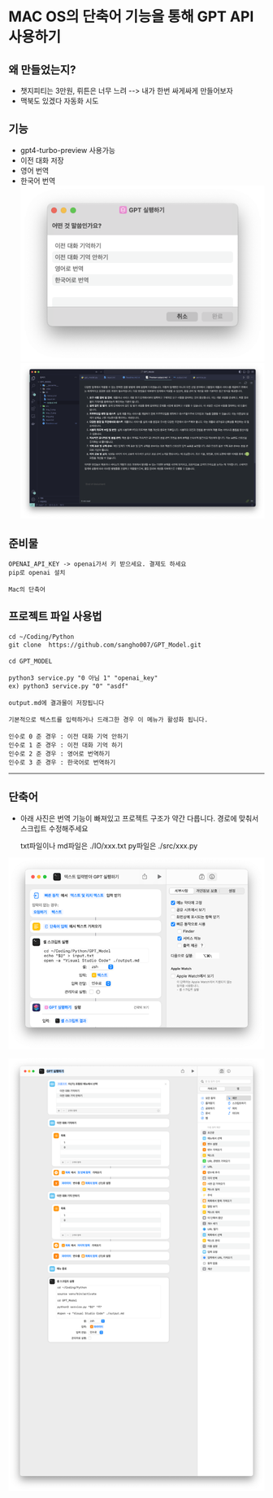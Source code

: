 MAC OS의 단축어 기능을 통해 GPT API 사용하기
=====================================



왜 만들었는지? 
-
- 챗지피티는 3만원, 뤼튼은 너무 느려 --> 내가 한번 싸게싸게 만들어보자 
- 맥북도 있겠다 자동화 시도 

## 기능
- gpt4-turbo-preview 사용가능
- 이전 대화 저장  
- 영어 번역
- 한국어 번역
![alt text](image-1.png)
![alt text](image.png)

## 준비물 
    OPENAI_API_KEY -> openai가서 키 받으세요. 결제도 하세요
    pip로 openai 설치
    
    Mac의 단축어 

## 프로젝트 파일 사용법
    cd ~/Coding/Python
    git clone  https://github.com/sangho007/GPT_Model.git
    
    cd GPT_MODEL
    
    python3 service.py "0 아님 1" "openai_key"
    ex) python3 service.py "0" "asdf"

    output.md에 결과물이 저장됩니다
    
    기본적으로 텍스트를 입력하거나 드래그한 경우 이 메뉴가 활성화 됩니다. 

    인수로 0 준 경우 : 이전 대화 기억 안하기 
    인수로 1 준 경우 : 이전 대화 기억 하기 
    인수로 2 준 경우 : 영어로 번역하기  
    인수로 3 준 경우 : 한국어로 번역하기  

-------------
## 단축어 
- 아래 사진은 번역 기능이 빠져있고 프로젝트 구조가 약간 다릅니다. 경로에 맞춰서 스크립트 수정해주세요

    txt파일이나 md파일은 ./IO/xxx.txt
    py파일은 ./src/xxx.py


![img.png](img.png)

![img_1.png](img_1.png)


